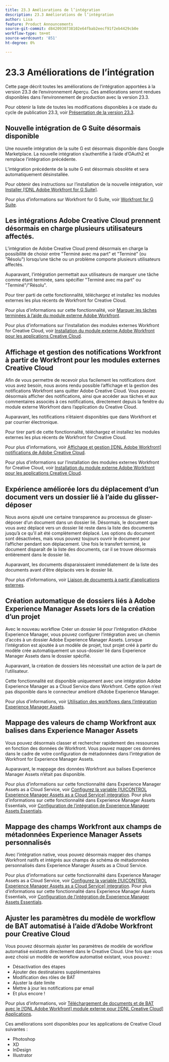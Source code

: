 ```yaml
---
title: 23.3 Améliorations de l’intégration
description: 23.3 Améliorations de l’intégration
author: Lisa
feature: Product Announcements
source-git-commit: d8420930738102e64fbab2eecf91f2eb4429cb0e
workflow-type: tm+mt
source-wordcount: '851'
ht-degree: 0%

---
```


# 23.3 Améliorations de l’intégration

Cette page décrit toutes les améliorations de l’intégration apportées à la version 23.3 de l’environnement Aperçu. Ces améliorations seront rendues disponibles dans l’environnement de production avec la version 23.3.

Pour obtenir la liste de toutes les modifications disponibles à ce stade du cycle de publication 23.3, voir [Présentation de la version 23.3](/help/quicksilver/product-announcements/product-releases/23.3-release-activity/23-3-release-overview.md).

## Nouvelle intégration de G Suite désormais disponible

Une nouvelle intégration de la suite G est désormais disponible dans Google Marketplace. La nouvelle intégration s’authentifie à l’aide d’OAuth2 et remplace l’intégration précédente.

L’intégration précédente de la suite G est désormais obsolète et sera automatiquement désinstallée.

Pour obtenir des instructions sur l’installation de la nouvelle intégration, voir [Installer [!DNL Adobe Workfront for G Suite]](/help/quicksilver/workfront-integrations-and-apps/workfront-for-g-suite/install-workfront-for-gsuite.md).

Pour plus d’informations sur Workfront for G Suite, voir [Workfront for G Suite](/help/quicksilver/workfront-integrations-and-apps/workfront-for-g-suite/workfront-for-gsuite.md).

## Les intégrations Adobe Creative Cloud prennent désormais en charge plusieurs utilisateurs affectés.

L’intégration de Adobe Creative Cloud prend désormais en charge la possibilité de choisir entre &quot;Terminé avec ma part&quot; et &quot;Terminé&quot; (ou &quot;Résolu&quot;) lorsqu’une tâche ou un problème comporte plusieurs utilisateurs affectés.

Auparavant, l’intégration permettait aux utilisateurs de marquer une tâche comme étant terminée, sans spécifier &quot;Terminé avec ma part&quot; ou &quot;Terminé&quot;/&quot;Résolu&quot;.

Pour tirer parti de cette fonctionnalité, téléchargez et installez les modules externes les plus récents de Workfront for Creative Cloud.

Pour plus d’informations sur cette fonctionnalité, voir [Marquer les tâches terminées à l’aide du module externe Adobe Workfront](/help/quicksilver/workfront-integrations-and-apps/adobe-workfront-for-creative-cloud/wf-cc-complete.md).

Pour plus d’informations sur l’installation des modules externes Workfront for Creative Cloud, voir [Installation du module externe Adobe Workfront pour les applications Creative Cloud](/help/quicksilver/workfront-integrations-and-apps/adobe-workfront-for-creative-cloud/wf-cc-install-toc.md).

## Affichage et gestion des notifications Workfront à partir de Workfront pour les modules externes Creative Cloud

Afin de vous permettre de recevoir plus facilement les notifications dont vous avez besoin, nous avons rendu possible l’affichage et la gestion des notifications Workfront sans quitter Adobe Creative Cloud. Vous pouvez désormais afficher des notifications, ainsi que accéder aux tâches et aux commentaires associés à ces notifications, directement depuis la fenêtre du module externe Workfront dans l’application du Creative Cloud.

Auparavant, les notifications n’étaient disponibles que dans Workfront et par courrier électronique.

Pour tirer parti de cette fonctionnalité, téléchargez et installez les modules externes les plus récents de Workfront for Creative Cloud.

Pour plus d’informations, voir [Affichage et gestion [!DNL Adobe Workfront] notifications de Adobe Creative Cloud](/help/quicksilver/workfront-integrations-and-apps/adobe-workfront-for-creative-cloud/wf-cc-notifications.md).

Pour plus d’informations sur l’installation des modules externes Workfront for Creative Cloud, voir [Installation du module externe Adobe Workfront pour les applications Creative Cloud](/help/quicksilver/workfront-integrations-and-apps/adobe-workfront-for-creative-cloud/wf-cc-install-toc.md).

## Expérience améliorée lors du déplacement d’un document vers un dossier lié à l’aide du glisser-déposer

Nous avons ajouté une certaine transparence au processus de glisser-déposer d’un document dans un dossier lié. Désormais, le document que vous avez déplacé vers un dossier lié reste dans la liste des documents jusqu’à ce qu’il ait été complètement déplacé. Les options du document sont désactivées, mais vous pouvez toujours ouvrir le document pour l’afficher pendant son déplacement. Une fois le transfert terminé, le document disparaît de la liste des documents, car il se trouve désormais entièrement dans le dossier lié.

Auparavant, les documents disparaissaient immédiatement de la liste des documents avant d’être déplacés vers le dossier lié.

Pour plus d’informations, voir [Liaison de documents à partir d’applications externes](/help/quicksilver/documents/adding-documents-to-workfront/link-documents-from-external-apps.md).

## Création automatique de dossiers liés à Adobe Experience Manager Assets lors de la création d’un projet

Avec le nouveau workflow Créer un dossier lié pour l’intégration d’Adobe Experience Manager, vous pouvez configurer l’intégration avec un chemin d’accès à un dossier Adobe Experience Manager Assets. Lorsque l’intégration est ajoutée à un modèle de projet, tout projet créé à partir du modèle crée automatiquement un sous-dossier lié dans Experience Manager Assets dans le dossier spécifié.

Auparavant, la création de dossiers liés nécessitait une action de la part de l’utilisateur.

Cette fonctionnalité est disponible uniquement avec une intégration Adobe Experience Manager as a Cloud Service dans Workfront. Cette option n’est pas disponible dans le connecteur amélioré d’Adobe Experience Manager.

Pour plus d’informations, voir [Utilisation des workflows dans l’intégration Experience Manager Assets](/help/quicksilver/documents/adobe-workfront-for-experience-manager-assets-essentials/use-aem-workflows.md).

## Mappage des valeurs de champ Workfront aux balises dans Experience Manager Assets

Vous pouvez désormais classer et rechercher rapidement des ressources en fonction des données de Workfront. Vous pouvez mapper ces données dans le cadre de votre configuration de métadonnées dans l’intégration de Workfront for Experience Manager Assets.

Auparavant, le mappage des données Workfront aux balises Experience Manager Assets n’était pas disponible.

Pour plus d’informations sur cette fonctionnalité dans Experience Manager Assets as a Cloud Service, voir [Configurez la variable [!UICONTROL Experience Manager Assets as a Cloud Service] integration](/help/quicksilver/administration-and-setup/configure-integrations/configure-aacs-integration.md).
Pour plus d’informations sur cette fonctionnalité dans Experience Manager Assets Essentials, voir [Configuration de l’intégration de Experience Manager Assets Essentials](/help/quicksilver/documents/adobe-workfront-for-experience-manager-assets-essentials/setup-asset-essentials.md).

## Mappage des champs Workfront aux champs de métadonnées Experience Manager Assets personnalisés

Avec l’intégration native, vous pouvez désormais mapper des champs Workfront natifs et intégrés aux champs de schéma de métadonnées personnalisés dans Experience Manager Assets as a Cloud Service.

Pour plus d’informations sur cette fonctionnalité dans Experience Manager Assets as a Cloud Service, voir [Configurez la variable [!UICONTROL Experience Manager Assets as a Cloud Service] integration](/help/quicksilver/administration-and-setup/configure-integrations/configure-aacs-integration.md).
Pour plus d’informations sur cette fonctionnalité dans Experience Manager Assets Essentials, voir [Configuration de l’intégration de Experience Manager Assets Essentials](/help/quicksilver/documents/adobe-workfront-for-experience-manager-assets-essentials/setup-asset-essentials.md).

## Ajuster les paramètres du modèle de workflow de BAT automatisé à l’aide d’Adobe Workfront pour Creative Cloud

Vous pouvez désormais ajuster les paramètres de modèle de workflow automatisé existants directement dans le Creative Cloud. Une fois que vous avez choisi un modèle de workflow automatisé existant, vous pouvez :

* Désactivation des étapes
* Ajouter des destinataires supplémentaires
* Modification des rôles de BAT
* Ajuster la date limite
* Mettre à jour les notifications par email
* Et plus encore !

Pour plus d’informations, voir [Téléchargement de documents et de BAT avec le [!DNL Adobe Workfront] module externe pour [!DNL Creative Cloud] Applications](/help/quicksilver/workfront-integrations-and-apps/adobe-workfront-for-creative-cloud/wf-cc-docs-proofs-toc.md).

Ces améliorations sont disponibles pour les applications de Creative Cloud suivantes :

* Photoshop
* XD
* InDesign
* Illustrator
